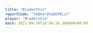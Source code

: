 ```yaml
---
title: "Bladorthin"
reportCode: "3wQm1cVkab6YKLzt"
player: "Bladorthin"
date: 2021-09-26T18:56:24.204000+00:00
---
```

